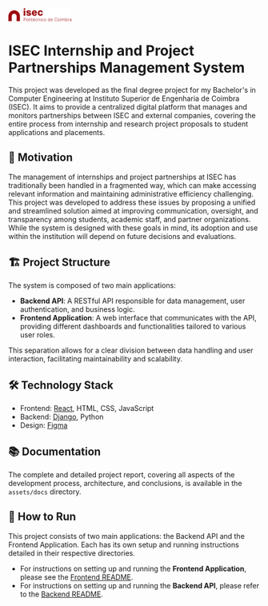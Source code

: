 <img src="./assets/imgs/logo.png" alt="ISEC Logo" width="25%" />

# ISEC Internship and Project Partnerships Management System

This project was developed as the final degree project for my Bachelor's in Computer Engineering at Instituto Superior de Engenharia de Coimbra (ISEC). It aims to provide a centralized digital platform that manages and monitors partnerships between ISEC and external companies, covering the entire process from internship and research project proposals to student applications and placements.


## 🎯 Motivation

The management of internships and project partnerships at ISEC has traditionally been handled in a fragmented way, which can make accessing relevant information and maintaining administrative efficiency challenging. This project was developed to address these issues by proposing a unified and streamlined solution aimed at improving communication, oversight, and transparency among students, academic staff, and partner organizations. While the system is designed with these goals in mind, its adoption and use within the institution will depend on future decisions and evaluations.


## 🏗️ Project Structure

The system is composed of two main applications:

- **Backend API**: A RESTful API responsible for data management, user authentication, and business logic.
- **Frontend Application**: A web interface that communicates with the API, providing different dashboards and functionalities tailored to various user roles.

This separation allows for a clear division between data handling and user interaction, facilitating maintainability and scalability.


## 🛠️ Technology Stack

- Frontend: [React](https://reactjs.org/), HTML, CSS, JavaScript 
- Backend: [Django](https://www.djangoproject.com/), Python
- Design: [Figma](https://www.figma.com/)


## 📚 Documentation

The complete and detailed project report, covering all aspects of the development process, architecture, and conclusions, is available in the `assets/docs` directory.


## 🚀 How to Run

This project consists of two main applications: the Backend API and the Frontend Application. Each has its own setup and running instructions detailed in their respective directories.

- For instructions on setting up and running the **Frontend Application**, please see the [Frontend README](./frontend/README.md).
- For instructions on setting up and running the **Backend API**, please refer to the [Backend README](./backend/README.md).